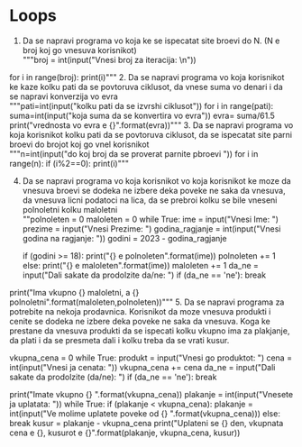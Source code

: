 # Loops

1. Da se napravi programa vo koja ke se ispecatat site broevi do N. (N e broj koj go vnesuva korisnikot)<br>
"""broj = int(input("Vnesi broj za iteracija: \n"))

for i in range(broj):
    print(i)"""
2. Da se napravi programa vo koja korisnikot ke kaze kolku pati da se povtoruva ciklusot, da vnese suma vo denari i da se napravi konverzija vo evra<br>
"""pati=int(input("kolku pati da se izvrshi ciklusot"))
for i in range(pati):
    suma=int(input("koja suma da se konvertira vo evra"))
    evra= suma/61.5
    print("vrednosta vo evra e {}".format(evra))"""
3. Da se napravi programa vo koja korisnikot kolku pati da se povtoruva ciklusot, da se ispecatat site parni broevi do brojot koj go vnel korisnikot<br>
"""n=int(input("do koj broj da se proverat parnite pbroevi "))
for i in range(n):
    if (i%2==0):
     print(i)"""

4. Da se napravi programa vo koja korisnikot vo koja korisnikot ke moze da vnesuva broevi se dodeka ne izbere deka poveke ne saka da vnesuva, da vnesuva licni podatoci na lica, da se prebroi kolku se bile vneseni polnoletni kolku maloletni<br>
""polnoleten = 0
maloleten = 0
while True:
    ime = input("Vnesi Ime: ")
    prezime = input("Vnesi Prezime: ")
    godina_ragjanje = int(input("Vnesi godina na ragjanje: "))
    godini = 2023 - godina_ragjanje
    
    if (godini >= 18):
        print("{} e polnoleten".format(ime))
        polnoleten += 1
    else:
        print("{} e maloleten".format(ime))
        maloleten += 1
    da_ne = input("Dali sakate da prodolzite da/ne: ")
    if (da_ne == 'ne'):
        break

print("Ima vkupno {} maloletni, a {} polnoletni".format(maloleten,polnoleten))"""
5. Da se napravi programa za potrebite na nekoja prodavnica. Korisnikot da moze vnesuva produkti i cenite se dodeka ne izbere deka poveke ne saka da vnesuva. Koga ke prestane da vnesuva produkti da se ispecati kolku vkupno ima za plakjanje, da plati i da se presmeta dali i kolku treba da se vrati kusur.

vkupna_cena = 0
while True:
    produkt = input("Vnesi go produktot: ")
    cena = int(input("Vnesi ja cenata: "))
    vkupna_cena += cena
    da_ne = input("Dali sakate da prodolzite (da/ne): ")
    if (da_ne == 'ne'):
        break

print("Imate vkupno {} ".format(vkupna_cena))
plakanje = int(input("Vnesete ja uplatata: "))
while True:
    if (plakanje < vkupna_cena):
        plakanje = int(input("Ve molime uplatete poveke od {} ".format(vkupna_cena)))
    else:
        break
kusur = plakanje - vkupna_cena
print("Uplateni se {} den, vkupnata cena e {}, kusurot e {}".format(plakanje, vkupna_cena, kusur))
